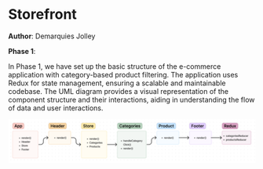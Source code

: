 # Storefront

**Author**: Demarquies Jolley

**Phase 1**:

In Phase 1, we have set up the basic structure of the e-commerce application with category-based product filtering. The application uses Redux for state management, ensuring a scalable and maintainable codebase. The UML diagram provides a visual representation of the component structure and their interactions, aiding in understanding the flow of data and user interactions.

![UML-DAY-1](./src/assets/day-1.png)